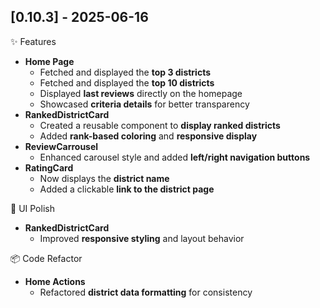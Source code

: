 ## [0.10.3] - 2025-06-16

✨ Features

- **Home Page**
  - Fetched and displayed the **top 3 districts**
  - Fetched and displayed the **top 10 districts**
  - Displayed **last reviews** directly on the homepage
  - Showcased **criteria details** for better transparency
- **RankedDistrictCard**
  - Created a reusable component to **display ranked districts**
  - Added **rank-based coloring** and **responsive display**
- **ReviewCarrousel**
  - Enhanced carousel style and added **left/right navigation buttons**
- **RatingCard**
  - Now displays the **district name**
  - Added a clickable **link to the district page**

🎨 UI Polish

- **RankedDistrictCard**
  - Improved **responsive styling** and layout behavior

📦 Code Refactor

- **Home Actions**
  - Refactored **district data formatting** for consistency
